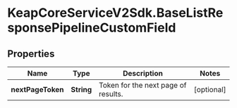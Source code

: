 # KeapCoreServiceV2Sdk.BaseListResponsePipelineCustomField

## Properties

Name | Type | Description | Notes
------------ | ------------- | ------------- | -------------
**nextPageToken** | **String** | Token for the next page of results. | [optional] 


